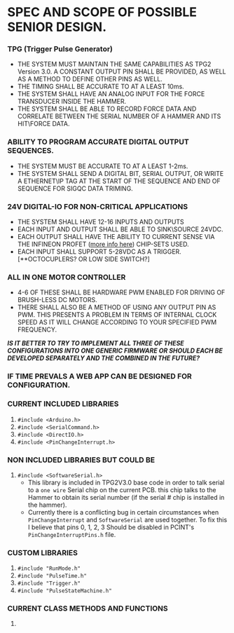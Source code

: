 # SPEC AND SCOPE OF POSSIBLE SENIOR DESIGN.

### TPG (Trigger Pulse Generator)
* THE SYSTEM MUST MAINTAIN THE SAME CAPABILITIES AS TPG2 Version 3.0. A CONSTANT OUTPUT PIN SHALL BE PROVIDED, AS WELL AS A METHOD TO DEFINE OTHER PINS AS WELL.
* THE TIMING SHALL BE ACCURATE TO AT A LEAST 10ms.
* THE SYSTEM SHALL HAVE AN ANALOG INPUT FOR THE FORCE TRANSDUCER INSIDE THE HAMMER. 
* THE SYSTEM SHALL BE ABLE TO RECORD FORCE DATA AND CORRELATE BETWEEN THE SERIAL NUMBER OF A HAMMER AND ITS HIT\FORCE DATA.  

### ABILITY TO PROGRAM ACCURATE DIGITAL OUTPUT SEQUENCES.
* THE SYSTEM MUST BE ACCURATE TO AT A LEAST 1-2ms.
* THE SYSTEM SHALL SEND A DIGITAL BIT, SERIAL OUTPUT, OR WRITE A ETHERNET\IP TAG AT THE START OF THE SEQUENCE AND END OF SEQUENCE FOR SIGQC DATA TRIMING.

### 24V DIGITAL-IO FOR NON-CRITICAL APPLICATIONS
* THE SYSTEM SHALL HAVE 12-16 INPUTS AND OUTPUTS 
* EACH INPUT AND OUTPUT SHALL BE ABLE TO SINK\SOURCE 24VDC.
* EACH OUTPUT SHALL HAVE THE ABILITY TO CURRENT SENSE VIA THE INFINEON PROFET ([more info here](https://www.infineon.com/cms/en/product/power/smart-low-side-high-side-switches/automotive-smart-high-side-switch-profet/profet-24v/)) CHIP-SETS USED. 
* EACH INPUT SHALL SUPPORT 5-28VDC AS A TRIGGER. [**OCTOCUPLERS? OR LOW SIDE SWITCH?] 
### ALL IN ONE MOTOR CONTROLLER
* 4-6 OF THESE SHALL BE HARDWARE PWM ENABLED FOR DRIVING OF BRUSH-LESS DC MOTORS.
* THERE SHALL ALSO BE A METHOD OF USING ANY OUTPUT PIN AS PWM. THIS PRESENTS A PROBLEM IN TERMS OF INTERNAL CLOCK SPEED AS IT WILL CHANGE ACCORDING TO YOUR SPECIFIED PWM FREQUENCY.

**_IS IT BETTER TO TRY TO IMPLEMENT ALL THREE OF THESE CONFIGURATIONS INTO ONE GENERIC FIRMWARE OR SHOULD EACH BE DEVELOPED SEPARATELY AND THE COMBINED IN THE FUTURE?_**

### IF TIME PREVALS A WEB APP CAN BE DESIGNED FOR CONFIGURATION. 

### CURRENT INCLUDED LIBRARIES
1. `#include <Arduino.h>`
2. `#include <SerialCommand.h>`
3. `#include <DirectIO.h>`
4. `#include <PinChangeInterrupt.h>`

### NON INCLUDED LIBRARIES BUT COULD BE
1. `#include <SoftwareSerial.h>`
	- This library is included in TPG2V3.0 base code in order to talk serial to a `one wire` Serial chip on the current PCB. this chip talks to the Hammer to obtain its serial number (if the serial # chip is installed in the hammer).  
	- Currently there is a conflicting bug in certain circumstances when `PinChangeInterrupt` and `SoftwareSerial` are used together. To fix this I believe that pins 0, 1, 2, 3 Should be disabled in PCINT's `PinChangeInterruptPins.h` file. 

### CUSTOM LIBRARIES
1. `#include "RunMode.h"`
2. `#include "PulseTime.h"`
3. `#include "Trigger.h"`
4. `#include "PulseStateMachine.h"`


### CURRENT CLASS METHODS AND FUNCTIONS

1. 
